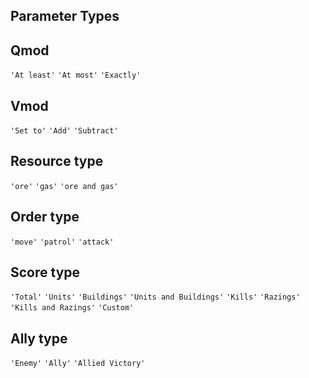 ## Parameter Types

## Qmod
`'At least'`
`'At most'`
`'Exactly'`

## Vmod
`'Set to'`
`'Add'`
`'Subtract'`

## Resource type
`'ore'`
`'gas'`
`'ore and gas'`

## Order type
`'move'`
`'patrol'`
`'attack'`

## Score type
`'Total'`
`'Units'`
`'Buildings'`
`'Units and Buildings'`
`'Kills'`
`'Razings'`
`'Kills and Razings'`
`'Custom'`

## Ally type
`'Enemy'`
`'Ally'`
`'Allied Victory'`
